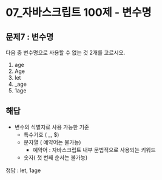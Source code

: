 # 07_자바스크립트 100제 - 변수명

## 문제7 : 변수명

다음 중 변수명으로 사용할 수 없는 것 2개를 고르시오.

1) age
2) Age
3) let
4) _age
5) 1age





## 해답



* 변수의 식별자로 사용 가능한 기준
  * 특수기호 ( _, $)
  * 문자열 ( 예약어는 불가능)
    * 예약어 : 자바스크립트 내부 문법적으로 사용되는 키워드
  * 숫자( 첫 번째 순서는 불가능)



정답 : let, 1age